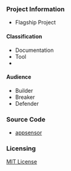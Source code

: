 ### Project Information

* <i class="fas fa-flag" style="color:#2ADA08;"></i> Flagship Project

#### Classification

* <i class="fas fa-book" style="color:#233e81;"></i> Documentation
* <i class="fas fa-tools" style="color:#233e81;"></i> Tool
* 
#### Audience

* <i class="fas fa-toolbox" style="color:#233e81;"></i> Builder
* <i class="fas fa-hammer" style="color:#233e81;"></i> Breaker
* <i class="fas fa-shield-alt" style="color:#233e81;"></i> Defender

### Source Code

* [appsensor](https://github.com/jtmelton/appsensor)

### Licensing

[MIT License](https://opensource.org/licenses/MIT)
